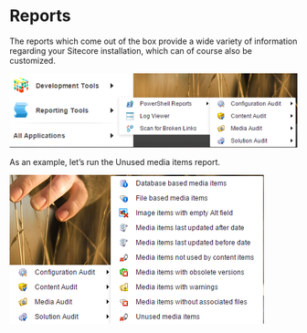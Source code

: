 # Reports

The reports which come out of the box provide a wide variety of information regarding your Sitecore installation, which can of course also be customized.

![Reports](Reports.png)

As an example, let’s run the Unused media items report.

![Unused Media Items](Reports-unusedmedia.png)